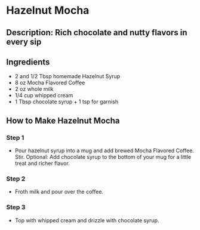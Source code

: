 # Hazelnut Mocha

## Description: Rich chocolate and nutty flavors in every sip

## Ingredients

- 2 and 1/2 Tbsp homemade Hazelnut Syrup
- 8 oz Mocha Flavored Coffee
- 2 oz whole milk
- 1/4 cup whipped cream
- 1 Tbsp chocolate syrup + 1 tsp for garnish

## How to Make Hazelnut Mocha

### Step 1

- Pour hazelnut syrup into a mug and add brewed Mocha Flavored Coffee. Stir. Optional: Add chocolate syrup to the bottom of your mug for a little treat and richer flavor.

### Step 2

- Froth milk and pour over the coffee.

### Step 3

- Top with whipped cream and drizzle with chocolate syrup.
